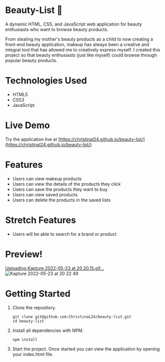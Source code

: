 # Beauty-List 💄

A dynamic HTML, CSS, and JavaScript web application for beauty enthusiasts who want to browse beauty products. 

From stealing my mother's beauty products as a child to now creating a front-end beauty application, makeup has always been a creative and integral tool that has allowed me to creatively express myself. I created this project so that beauty enthusiasts (just like myself) could browse through popular beauty products. 

# Technologies Used
- HTML5
- CSS3
- JavaScript

# Live Demo

Try the application live at [https://christinal24.github.io/beauty-list/](https://christinal24.github.io/beauty-list/)

# Features
- Users can view makeup products
- Users can view the details of the products they click
- Users can save the products they want to buy
- Users can view saved products
- Users can delete the products in the saved lists

# Stretch Features
- Users will be able to search for a brand or product

# Preview!
[Uploading Kapture 2022-05-23 at 20.20.15.gif…]()
![Kapture 2022-05-23 at 20 22 49](https://user-images.githubusercontent.com/97194651/169942491-73e06f2b-5336-432f-abde-59946a270639.gif)



# Getting Started

1. Clone the repository.
    ```shell
    git clone git@github.com:ChristinaL24/beauty-list.git
    cd beauty-list
    ```
2. Install all dependencies with NPM.
    ```shell
    npm install
    ```
3. Start the project. Once started you can view the application by opening your index.html file.
